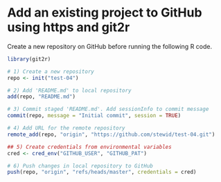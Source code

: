 # Add an existing project to GitHub using https and git2r

Create a new repository on GitHub before running the following R code.

```r
library(git2r)

# 1) Create a new repository
repo <- init("test-04")

# 2) Add 'README.md' to local repository
add(repo, "README.md")

# 3) Commit staged 'README.md'. Add sessionInfo to commit message
commit(repo, message = "Initial commit", session = TRUE)

# 4) Add URL for the remote repository
remote_add(repo, "origin", "https://github.com/stewid/test-04.git")

## 5) Create credentials from environmental variables
cred <- cred_env("GITHUB_USER", "GITHUB_PAT")

# 6) Push changes in local repository to GitHub
push(repo, "origin", "refs/heads/master", credentials = cred)
```
